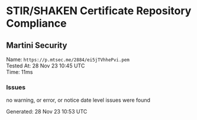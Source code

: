# STIR/SHAKEN Certificate Repository Compliance

## Martini Security

Name: `https://p.mtsec.me/2884/ei5jTVhhePvi.pem`\
Tested At: 28 Nov 23 10:45 UTC\
Time: 11ms

### Issues

no warning, or error, or notice date level issues were found

Generated: 28 Nov 23 10:53 UTC